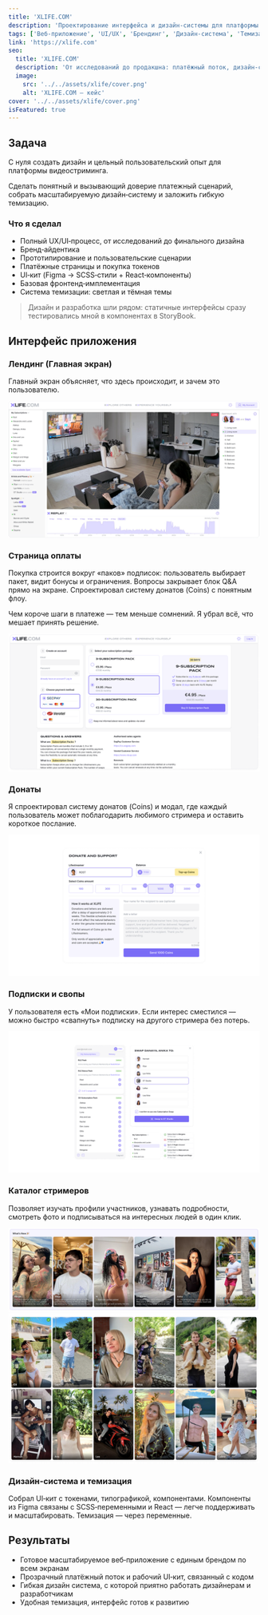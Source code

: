 ```yaml
---
title: 'XLIFE.COM'
description: 'Проектирование интерфейса и дизайн‑системы для платформы видеостриминга'
tags: ['Веб‑приложение', 'UI/UX', 'Брендинг', 'Дизайн‑система', 'Темизация', 'Фронтенд']
link: 'https://xlife.com'
seo:
  title: 'XLIFE.COM'
  description: 'От исследований до продакшна: платёжный поток, дизайн‑система и темизация (light/dark).'
  image:
    src: '../../assets/xlife/cover.png'
    alt: 'XLIFE.COM — кейс'
cover: '../../assets/xlife/cover.png'
isFeatured: true
---
```


## Задача

С нуля создать дизайн и цельный пользовательский опыт для платформы видеостриминга.

Сделать понятный и вызывающий доверие платежный сценарий, собрать масштабируемую дизайн‑систему и заложить гибкую темизацию.

### Что я сделал

- Полный UX/UI‑процесс, от исследований до финального дизайна
- Бренд‑айдентика
- Прототипирование и пользовательские сценарии
- Платёжные страницы и покупка токенов
- UI‑кит (Figma → SCSS‑стили + React‑компоненты)
- Базовая фронтенд‑имплементация
- Система темизации: светлая и тёмная темы

> Дизайн и разработка шли рядом: статичные интерфейсы сразу тестировались мной в компонентах в StoryBook.

## Интерфейс приложения

### Лендинг (Главная экран)

Главный экран объясняет, что здесь происходит, и зачем это пользователю.

![Превью интерфейса (заглушка)](../../assets/xlife/intro.png)

### Страница оплаты

Покупка строится вокруг «паков» подписок: пользователь выбирает пакет, видит бонусы и ограничения. Вопросы закрывает блок Q&A прямо на экране. Спроектировал систему донатов (Coins) с понятным флоу.

Чем короче шаги в платеже — тем меньше сомнений. Я убрал всё, что мешает принять решение.

![Покупка и донаты (заглушка)](../../assets/xlife/join.png)

### Донаты

Я спроектировал систему донатов (Coins) и модал, где каждый пользователь может поблагодарить любимого стримера и оставить короткое послание.

![Модал донатов](../../assets/xlife/donate.png)

### Подписки и свопы

У пользователя есть «Мои подписки». Если интерес сместился — можно быстро «свапнуть» подписку на другого стримера без потерь.

![Личный кабинет и подписки](../../assets/xlife/user.png)

### Каталог стримеров

Позволяет изучать профили участников, узнавать подробности, смотреть фото и подписываться на интересных людей в один клик.

![Новые стримеры](../../assets/xlife/whats-new.png)
![Каталог стримеров](../../assets/xlife/streamers-gallery.png)

### Дизайн‑система и темизация

Собрал UI‑кит с токенами, типографикой, компонентами. Компоненты из Figma связаны с SCSS‑переменными и React — легче поддерживать и масштабировать. Темизация — через переменные.

## Результаты

- Готовое масштабируемое веб‑приложение с единым брендом по всем экранам
- Прозрачный платёжный поток и рабочий UI‑кит, связанный с кодом
- Гибкая дизайн система, с которой приятно работать дизайнерам и разработчикам
- Удобная темизация, интерфейс готов к развитию
